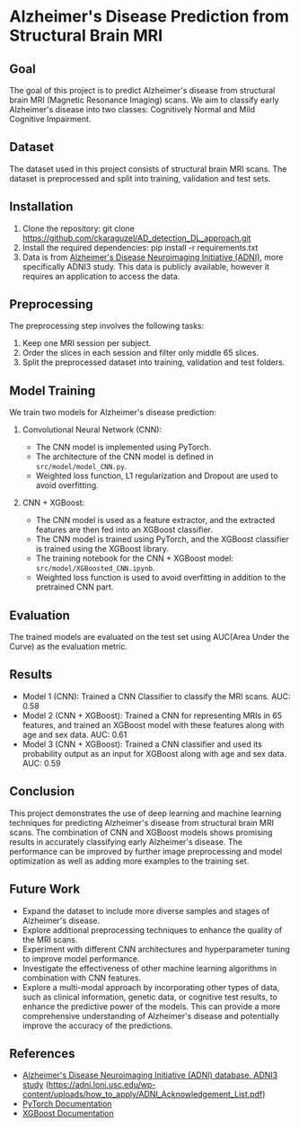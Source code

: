 # Alzheimer's Disease Prediction from Structural Brain MRI

## Goal
The goal of this project is to predict Alzheimer's disease from structural brain MRI (Magnetic Resonance Imaging) scans. We aim to classify early Alzheimer's disease into two classes: Cognitively Normal and Mild Cognitive Impairment.

## Dataset
The dataset used in this project consists of structural brain MRI scans. The dataset is preprocessed and split into training, validation and test sets.

## Installation
1. Clone the repository:
git clone https://github.com/ckaraguzel/AD_detection_DL_approach.git
2. Install the required dependencies: 
pip install -r requirements.txt 
3. Data is from [Alzheimer's Disease Neuroimaging Initiative (ADNI)](https://adni.loni.usc.edu/data-samples/access-data/), more specifically ADNI3 study. This data is publicly available, however it requires an application to access the data. 

## Preprocessing
The preprocessing step involves the following tasks:
1. Keep one MRI session per subject.
2. Order the slices in each session and filter only middle 65 slices.  
3. Split the preprocessed dataset into training, validation and test folders.

## Model Training
We train two models for Alzheimer's disease prediction:
1. Convolutional Neural Network (CNN):
   - The CNN model is implemented using PyTorch.
   - The architecture of the CNN model is defined in `src/model/model_CNN.py`.
   - Weighted loss function, L1 regularization and Dropout are used to avoid overfitting.

2. CNN + XGBoost:
   - The CNN model is used as a feature extractor, and the extracted features are then fed into an XGBoost classifier.
   - The CNN model is trained using PyTorch, and the XGBoost classifier is trained using the XGBoost library.
   - The training notebook for the CNN + XGBoost model: `src/model/XGBoosted_CNN.ipynb`.
   - Weighted loss function is used to avoid overfitting in addition to the pretrained CNN part.

## Evaluation
The trained models are evaluated on the test set using AUC(Area Under the Curve) as the evaluation metric.

## Results
- Model 1 (CNN): Trained a CNN Classifier to classify the MRI scans. AUC: 0.58
- Model 2 (CNN + XGBoost): Trained a CNN for representing MRIs in 65 features, and trained an XGBoost model with these features along with age and sex data. AUC: 0.61
- Model 3 (CNN + XGBoost): Trained a CNN classifier and used its probability output as an input for XGBoost along with age and sex data. AUC: 0.59

## Conclusion
This project demonstrates the use of deep learning and machine learning techniques for predicting Alzheimer's disease from structural brain MRI scans. The combination of CNN and XGBoost models shows promising results in accurately classifying early Alzheimer's disease. The performance can be improved by further image preprocessing and model optimization as well as adding more examples to the training set.

## Future Work
- Expand the dataset to include more diverse samples and stages of Alzheimer's disease.
- Explore additional preprocessing techniques to enhance the quality of the MRI scans.
- Experiment with different CNN architectures and hyperparameter tuning to improve model performance.
- Investigate the effectiveness of other machine learning algorithms in combination with CNN features.
- Explore a multi-modal approach by incorporating other types of data, such as clinical information, genetic data, or cognitive test results, to enhance the predictive power of the models. This can provide a more comprehensive understanding of Alzheimer's disease and potentially improve the accuracy of the predictions.


## References
- [Alzheimer's Disease Neuroimaging Initiative (ADNI) database, ADNI3 study](http://adni.loni.usc.edu/) (https://adni.loni.usc.edu/wp-content/uploads/how_to_apply/ADNI_Acknowledgement_List.pdf)
- [PyTorch Documentation](https://pytorch.org/docs/stable/index.html)
- [XGBoost Documentation](https://xgboost.readthedocs.io/)
